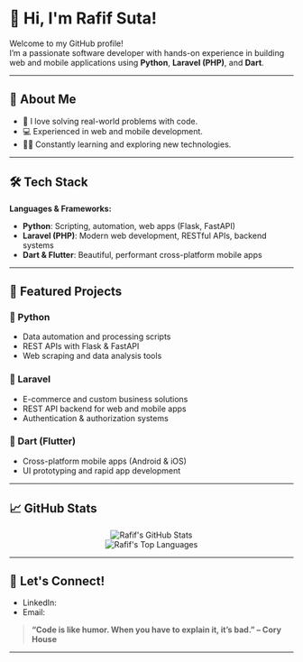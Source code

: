# 👋 Hi, I'm Rafif Suta!

Welcome to my GitHub profile!  
I’m a passionate software developer with hands-on experience in building web and mobile applications using **Python**, **Laravel (PHP)**, and **Dart**.

---

## 🚀 About Me

- 🔭 I love solving real-world problems with code.
- 💻 Experienced in web and mobile development.
- 👨‍💻 Constantly learning and exploring new technologies.


---

## 🛠️ Tech Stack

**Languages & Frameworks:**

- **Python**: Scripting, automation, web apps (Flask, FastAPI)
- **Laravel (PHP)**: Modern web development, RESTful APIs, backend systems
- **Dart & Flutter**: Beautiful, performant cross-platform mobile apps

---

## 📂 Featured Projects

### 🔹 Python
- Data automation and processing scripts
- REST APIs with Flask & FastAPI
- Web scraping and data analysis tools

### 🔹 Laravel
- E-commerce and custom business solutions
- REST API backend for web and mobile apps
- Authentication & authorization systems

### 🔹 Dart (Flutter)
- Cross-platform mobile apps (Android & iOS)
- UI prototyping and rapid app development

---

## 📈 GitHub Stats

<p align="center">
  <img src="https://github-readme-stats.vercel.app/api?username=rafiftopup&show_icons=true&hide_title=true&count_private=true&theme=radical" alt="Rafif's GitHub Stats" />
  <br/>
  <img src="https://github-readme-stats.vercel.app/api/top-langs/?username=rafiftopup&layout=compact&theme=radical" alt="Rafif's Top Languages" />
</p>

---

## 🤝 Let's Connect!

- LinkedIn: 
- Email: 

> **“Code is like humor. When you have to explain it, it’s bad.” – Cory House**

---

<!--
**rafiftopup/rafiftopup** is a ✨ _special_ ✨ repository because its `README.md` (this file) appears on your GitHub profile.
-->
